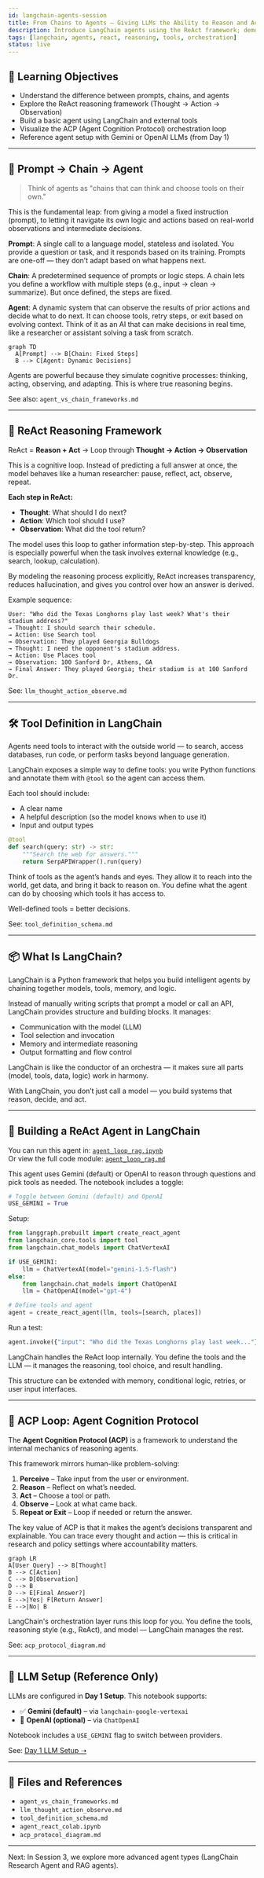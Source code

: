 ```yaml
---
id: langchain-agents-session
title: From Chains to Agents – Giving LLMs the Ability to Reason and Act
description: Introduce LangChain agents using the ReAct framework; demonstrate tool use, orchestration loops, and reasoning-driven workflows.
tags: [langchain, agents, react, reasoning, tools, orchestration]
status: live
---
```



## 🎯 Learning Objectives

* Understand the difference between prompts, chains, and agents
* Explore the ReAct reasoning framework (Thought → Action → Observation)
* Build a basic agent using LangChain and external tools
* Visualize the ACP (Agent Cognition Protocol) orchestration loop
* Reference agent setup with Gemini or OpenAI LLMs (from Day 1)

---

## 🔁 Prompt → Chain → Agent

> Think of agents as "chains that can think and choose tools on their own."

This is the fundamental leap: from giving a model a fixed instruction (prompt), to letting it navigate its own logic and actions based on real-world observations and intermediate decisions.

**Prompt**: A single call to a language model, stateless and isolated. You provide a question or task, and it responds based on its training. Prompts are one-off — they don’t adapt based on what happens next.

**Chain**: A predetermined sequence of prompts or logic steps. A chain lets you define a workflow with multiple steps (e.g., input → clean → summarize). But once defined, the steps are fixed.

**Agent**: A dynamic system that can observe the results of prior actions and decide what to do next. It can choose tools, retry steps, or exit based on evolving context. Think of it as an AI that can make decisions in real time, like a researcher or assistant solving a task from scratch.

```mermaid
graph TD
  A[Prompt] --> B[Chain: Fixed Steps]
  B --> C[Agent: Dynamic Decisions]
```

Agents are powerful because they simulate cognitive processes: thinking, acting, observing, and adapting. This is where true reasoning begins.

See also: `agent_vs_chain_frameworks.md`

---

## 🔄 ReAct Reasoning Framework

ReAct = **Reason + Act** → Loop through **Thought → Action → Observation**

This is a cognitive loop. Instead of predicting a full answer at once, the model behaves like a human researcher: pause, reflect, act, observe, repeat.

**Each step in ReAct:**

* **Thought**: What should I do next?
* **Action**: Which tool should I use?
* **Observation**: What did the tool return?

The model uses this loop to gather information step-by-step. This approach is especially powerful when the task involves external knowledge (e.g., search, lookup, calculation).

By modeling the reasoning process explicitly, ReAct increases transparency, reduces hallucination, and gives you control over how an answer is derived.

Example sequence:

```
User: "Who did the Texas Longhorns play last week? What's their stadium address?"
→ Thought: I should search their schedule.
→ Action: Use Search tool
→ Observation: They played Georgia Bulldogs
→ Thought: I need the opponent's stadium address.
→ Action: Use Places tool
→ Observation: 100 Sanford Dr, Athens, GA
→ Final Answer: They played Georgia; their stadium is at 100 Sanford Dr.
```

See: `llm_thought_action_observe.md`

---

## 🛠️ Tool Definition in LangChain

Agents need tools to interact with the outside world — to search, access databases, run code, or perform tasks beyond language generation.

LangChain exposes a simple way to define tools: you write Python functions and annotate them with `@tool` so the agent can access them.

Each tool should include:

* A clear name
* A helpful description (so the model knows when to use it)
* Input and output types

```python
@tool
def search(query: str) -> str:
    """Search the web for answers."""
    return SerpAPIWrapper().run(query)
```

Think of tools as the agent’s hands and eyes. They allow it to reach into the world, get data, and bring it back to reason on. You define what the agent can do by choosing which tools it has access to.

Well-defined tools = better decisions.

See: `tool_definition_schema.md`

---

## 📦 What Is LangChain?

LangChain is a Python framework that helps you build intelligent agents by chaining together models, tools, memory, and logic.

Instead of manually writing scripts that prompt a model or call an API, LangChain provides structure and building blocks. It manages:

* Communication with the model (LLM)
* Tool selection and invocation
* Memory and intermediate reasoning
* Output formatting and flow control

LangChain is like the conductor of an orchestra — it makes sure all parts (model, tools, data, logic) work in harmony.

With LangChain, you don’t just call a model — you build systems that reason, decide, and act.

---

## 🤖 Building a ReAct Agent in LangChain

You can run this agent in: [`agent_loop_rag.ipynb`](../../codebook/day3/agent_loop_rag.ipynb)  
Or view the full code module: [`agent_loop_rag.md`](../../codebook/day3/agent_loop_rag.md)

This agent uses Gemini (default) or OpenAI to reason through questions and pick tools as needed. The notebook includes a toggle:

```python
# Toggle between Gemini (default) and OpenAI
USE_GEMINI = True
```

Setup:

```python
from langgraph.prebuilt import create_react_agent
from langchain_core.tools import tool
from langchain.chat_models import ChatVertexAI

if USE_GEMINI:
    llm = ChatVertexAI(model="gemini-1.5-flash")
else:
    from langchain.chat_models import ChatOpenAI
    llm = ChatOpenAI(model="gpt-4")

# Define tools and agent
agent = create_react_agent(llm, tools=[search, places])
```

Run a test:

```python
agent.invoke({"input": "Who did the Texas Longhorns play last week..."})
```

LangChain handles the ReAct loop internally. You define the tools and the LLM — it manages the reasoning, tool choice, and result handling.

This structure can be extended with memory, conditional logic, retries, or user input interfaces.

---

## 🧠 ACP Loop: Agent Cognition Protocol

The **Agent Cognition Protocol (ACP)** is a framework to understand the internal mechanics of reasoning agents.

This framework mirrors human-like problem-solving:

1. **Perceive** – Take input from the user or environment.
2. **Reason** – Reflect on what’s needed.
3. **Act** – Choose a tool or path.
4. **Observe** – Look at what came back.
5. **Repeat or Exit** – Loop if needed or return the answer.

The key value of ACP is that it makes the agent’s decisions transparent and explainable. You can trace every thought and action — this is critical in research and policy settings where accountability matters.

```mermaid
graph LR
A[User Query] --> B[Thought]
B --> C[Action]
C --> D[Observation]
D --> B
D --> E[Final Answer?]
E -->|Yes| F[Return Answer]
E -->|No| B
```

LangChain's orchestration layer runs this loop for you. You define the tools, reasoning style (e.g., ReAct), and model — LangChain manages the rest.

See: `acp_protocol_diagram.md`

---

## 🔗 LLM Setup (Reference Only)

LLMs are configured in **Day 1 Setup**. This notebook supports:

* ✅ **Gemini (default)** – via `langchain-google-vertexai`
* 🔁 **OpenAI (optional)** – via `ChatOpenAI`

Notebook includes a `USE_GEMINI` flag to switch between providers.

See: [Day 1 LLM Setup ➝](day1_foundations.md#🔧-llm-setup)

---

## 📎 Files and References

* `agent_vs_chain_frameworks.md`
* `llm_thought_action_observe.md`
* `tool_definition_schema.md`
* `agent_react_colab.ipynb`
* `acp_protocol_diagram.md`

---

Next: In Session 3, we explore more advanced agent types (LangChain Research Agent and RAG agents).

